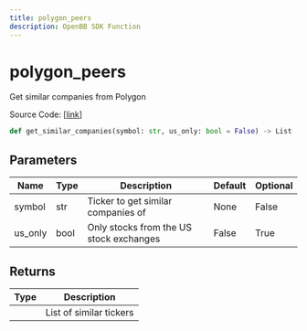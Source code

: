```yaml
---
title: polygon_peers
description: OpenBB SDK Function
---
```


# polygon_peers

Get similar companies from Polygon

Source Code: [[link](https://github.com/OpenBB-finance/OpenBBTerminal/tree/main/openbb_terminal/stocks/comparison_analysis/polygon_model.py#L17)]

```python
def get_similar_companies(symbol: str, us_only: bool = False) -> List
```
## Parameters

| Name | Type | Description | Default | Optional |
| ---- | ---- | ----------- | ------- | -------- |
| symbol | str | Ticker to get similar companies of | None | False |
| us_only | bool | Only stocks from the US stock exchanges | False | True |

## Returns

| Type | Description |
| ---- | ----------- |
|  | List of similar tickers |

